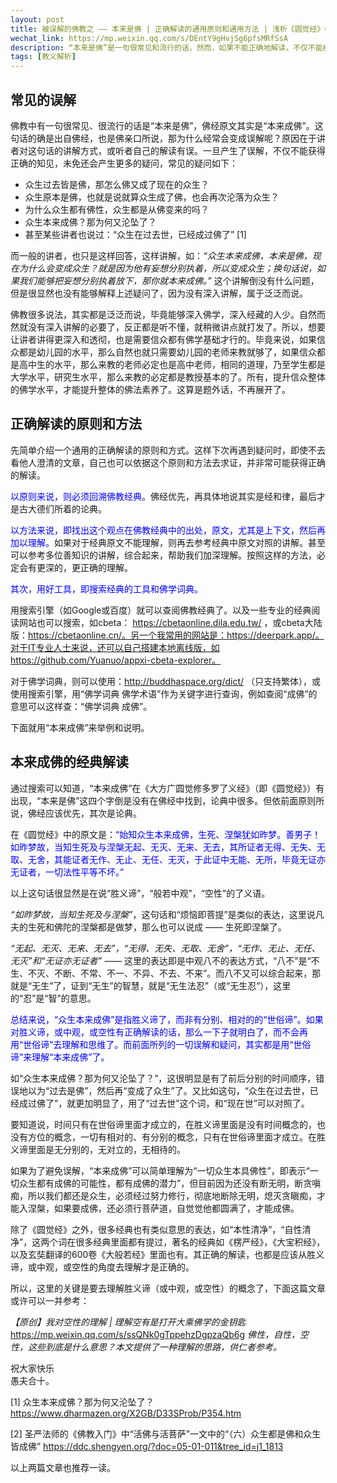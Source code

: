 ```yaml
---
layout: post
title: 被误解的佛教之 —— 本来是佛 | 正确解读的通用原则和通用方法 | 浅析《圆觉经》中的“本来成佛”
wechat_link: https://mp.weixin.qq.com/s/DEntY9gHvjSg6pfsMRfSsA
description: “本来是佛”是一句很常见和流行的话，然而，如果不能正确地解读，不仅不能树立正见，反而会产生各种疑问，例如“众生过去皆是佛，那怎么佛又成了现在的众生？”。那应该如何正确解读“本来是佛”呢？本文提供了一种思路和参考。
tags: [教义解析]
---
```


## 常见的误解

佛教中有一句很常见、很流行的话是“本来是佛”，佛经原文其实是“本来成佛”。这句话的确是出自佛经，也是佛亲口所说，那为什么经常会变成误解呢？原因在于讲者对这句话的讲解方式，或听者自己的解读有误。一旦产生了误解，不仅不能获得正确的知见，未免还会产生更多的疑问，常见的疑问如下：

* 众生过去皆是佛，那怎么佛又成了现在的众生？
* 众生原本是佛，也就是说就算众生成了佛，也会再次沦落为众生？
* 为什么众生都有佛性，众生都是从佛变来的吗？
* 众生本来成佛？那为何又沦坠了？
* 甚至某些讲者也说过：“众生在过去世，已经成过佛了” [1]

而一般的讲者，也只是这样回答，这样讲解，如：*“众生本来成佛，本来是佛，现在为什么会变成众生？就是因为他有妄想分别执着，所以变成众生；换句话说，如果我们能够把妄想分别执着放下，那你就本来成佛。”* 这个讲解倒没有什么问题，但是很显然也没有能够解释上述疑问了，因为没有深入讲解，属于泛泛而说。

佛教很多说法，其实都是泛泛而说，毕竟能够深入佛学，深入经藏的人少。自然而然就没有深入讲解的必要了，反正都是听不懂，就稍微讲点就打发了。所以，想要让讲者讲得更深入和透彻，也是需要信众都有佛学基础才行的。毕竟来说，如果信众都是幼儿园的水平，那么自然也就只需要幼儿园的老师来教就够了，如果信众都是高中生的水平，那么来教的老师必定也是高中老师，相同的道理，乃至学生都是大学水平，研究生水平，那么来教的必定都是教授基本的了。所有，提升信众整体的佛学水平，才能提升整体的佛法素养了。这算是题外话，不再展开了。

## 正确解读的原则和方法

先简单介绍一个通用的正确解读的原则和方式。这样下次再遇到疑问时，即使不去看他人澄清的文章，自己也可以依据这个原则和方法去求证，并非常可能获得正确的解读。

<span style="color:blue">以原则来说，则必须回溯佛教经典。</span>佛经优先，再具体地说其实是经和律，最后才是古大德们所着的论典。

<span style="color:blue">以方法来说，即找出这个观点在佛教经典中的出处，原文，尤其是上下文，然后再加以理解。</span>如果对于经典原文不能理解，则再去参考经典中原文对照的讲解。甚至可以参考多位善知识的讲解，综合起来，帮助我们加深理解。按照这样的方法，必定会有更深的，更正确的理解。

<span style="color:blue">其次，用好工具，即搜索经典的工具和佛学词典。</span>

用搜索引擎（如Google或百度）就可以查阅佛教经典了。以及一些专业的经典阅读网站也可以搜索，如cbeta： https://cbetaonline.dila.edu.tw/ ，或cbeta大陆版：https://cbetaonline.cn/。另一个我常用的网站是：https://deerpark.app/。对于IT专业人士来说，还可以自己搭建本地离线版，如https://github.com/Yuanuo/appxi-cbeta-explorer。

对于佛学词典，则可以使用：http://buddhaspace.org/dict/ （只支持繁体），或使用搜索引擎，用“佛学词典 佛学术语”作为关键字进行查询，例如查阅“成佛”的意思可以这样查：“佛学词典 成佛”。

下面就用“本来成佛”来举例和说明。

## 本来成佛的经典解读

通过搜索可以知道，“本来成佛”在《大方广圆觉修多罗了义经》（即《圆觉经》）有出现，“本来是佛”这四个字倒是没有在佛经中找到，论典中很多。但依前面原则所说，佛经应该优先，其次是论典。

在《圆觉经》中的原文是：<span style="color:blue">“始知众生本来成佛，生死、涅槃犹如昨梦。善男子！如昨梦故，当知生死及与涅槃无起、无灭、无来、无去，其所证者无得、无失、无取、无舍，其能证者无作、无止、无任、无灭，于此证中无能、无所，毕竟无证亦无证者，一切法性平等不坏。”</span>

以上这句话很显然是在说“胜义谛”，“般若中观”，“空性"的了义语。

*“如昨梦故，当知生死及与涅槃”*，这句话和“烦恼即菩提”是类似的表达，这里说凡夫的生死和佛陀的涅槃都是做梦，那么也可以说成 —— 生死即涅槃了。

*“无起、无灭、无来、无去”，“无得、无失、无取、无舍”，“无作、无止、无任、无灭”*和*“无证亦无证者”* —— 这里的表达即是中观八不的表达方式，“八不”是“不生、不灭、不断、不常、不一、不异、不去、不来”。而八不又可以综合起来，那就是“无生”了，证到“无生”的智慧，就是“无生法忍”（或“无生忍”），这里的“忍”是“智”的意思。

<span style="color:blue">总结来说，“众生本来成佛”是指胜义谛了，而非有分别、相对的的“世俗谛”。如果对胜义谛，或中观，或空性有正确解读的话，那么一下子就明白了，而不会再用“世俗谛”去理解和思维了。而前面所列的一切误解和疑问，其实都是用“世俗谛”来理解“本来成佛”了。

如“众生本来成佛？那为何又沦坠了？”，这很明显是有了前后分别的时间顺序，错误地以为“过去是佛”，然后再“变成了众生”了。又比如这句，“众生在过去世，已经成过佛了”，就更加明显了，用了“过去世”这个词，和“现在世”可以对照了。

要知道说，时间只有在世俗谛里面才成立的，在胜义谛里面是没有时间概念的，也没有方位的概念，一切有相对的、有分别的概念，只有在世俗谛里面才成立。在胜义谛里面是无分别的，无对立的，无相待的。

如果为了避免误解，“本来成佛”可以简单理解为“一切众生本具佛性”，即表示“一切众生都有成佛的可能性，都有成佛的潜力”，但目前因为还没有断无明，断贪嗔痴，所以我们都还是众生，必须经过努力修行，彻底地断除无明，熄灭贪瞋痴，才能入涅槃，如果要成佛，还必须行菩萨道，自觉觉他都圆满了，才能成佛。

除了《圆觉经》之外，很多经典也有类似意思的表达，如“本性清净”，“自性清净”，这两个词在很多经典里面都有提过，著名的经典如《楞严经》，《大宝积经》，以及玄奘翻译的600卷《大般若经》里面也有。其正确的解读，也都是应该从胜义谛，或中观，或空性的角度去理解才是正确的。

所以，这里的关键是要去理解胜义谛（或中观，或空性）的概念了，下面这篇文章或许可以一并参考：

*【原创】我对空性的理解 | 理解空有是打开大乘佛学的金钥匙*
https://mp.weixin.qq.com/s/ssQNk0gTppehzDgpzaQb6g
*佛性，自性，空性，这些到底是什么意思？本文提供了一种理解的思路，供仁者参考。*

祝大家快乐<br>
愚夫合十。

[1] 众生本来成佛？那为何又沦坠了？ https://www.dharmazen.org/X2GB/D33SProb/P354.htm

[2] 圣严法师的《佛教入门》中“活佛与活菩萨”一文中的“（六）众生都是佛和众生皆成佛” https://ddc.shengyen.org/?doc=05-01-011&tree_id=j1_1813

以上两篇文章也推荐一读。
